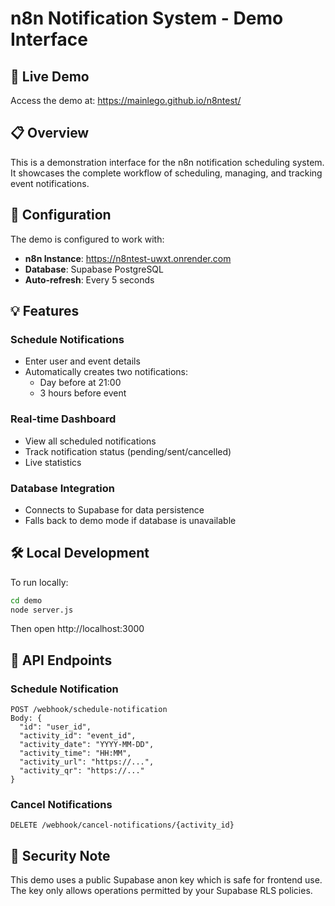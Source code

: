 # n8n Notification System - Demo Interface

## 🚀 Live Demo
Access the demo at: https://mainlego.github.io/n8ntest/

## 📋 Overview
This is a demonstration interface for the n8n notification scheduling system. It showcases the complete workflow of scheduling, managing, and tracking event notifications.

## 🔧 Configuration

The demo is configured to work with:
- **n8n Instance**: https://n8ntest-uwxt.onrender.com
- **Database**: Supabase PostgreSQL
- **Auto-refresh**: Every 5 seconds

## 💡 Features

### Schedule Notifications
- Enter user and event details
- Automatically creates two notifications:
  - Day before at 21:00
  - 3 hours before event

### Real-time Dashboard
- View all scheduled notifications
- Track notification status (pending/sent/cancelled)
- Live statistics

### Database Integration
- Connects to Supabase for data persistence
- Falls back to demo mode if database is unavailable

## 🛠 Local Development

To run locally:
```bash
cd demo
node server.js
```
Then open http://localhost:3000

## 📝 API Endpoints

### Schedule Notification
```
POST /webhook/schedule-notification
Body: {
  "id": "user_id",
  "activity_id": "event_id",
  "activity_date": "YYYY-MM-DD",
  "activity_time": "HH:MM",
  "activity_url": "https://...",
  "activity_qr": "https://..."
}
```

### Cancel Notifications
```
DELETE /webhook/cancel-notifications/{activity_id}
```

## 🔐 Security Note
This demo uses a public Supabase anon key which is safe for frontend use. The key only allows operations permitted by your Supabase RLS policies.